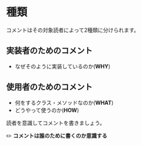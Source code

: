 # 種類
コメントはその対象読者によって2種類に分けられます。

## 実装者のためのコメント
- なぜそのように実装しているのか(**WHY**)

## 使用者のためのコメント
- 何をするクラス・メソッドなのか(**WHAT**)
- どうやって使うのか(**HOW**)

読者を意識してコメントを書きましょう。

:pencil2: **コメントは誰のために書くのか意識する**
